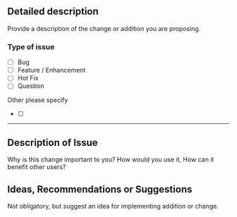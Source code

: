 <!-- Provide a general summary of the issue in the Title above -->

## Detailed description

Provide a description of the change or addition you are proposing.

### Type of issue

* [ ] Bug 
* [ ] Feature / Enhancement
* [ ] Hot Fix
* [ ] Question

Other please specify

* [ ]
____________


## Description of Issue

Why is this change important to you? How would you use it, How can it benefit other users?

## Ideas, Recommendations or Suggestions

Not obligatory, but suggest an idea for implementing addition or change.

